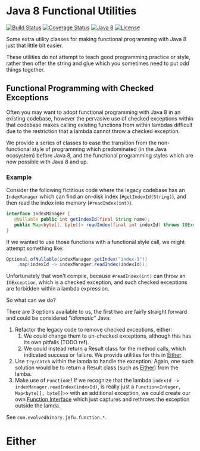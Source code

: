 # Java 8 Functional Utilities

[![Build Status](https://travis-ci.com/evolvedbinary/j8fu.png?branch=master)](https://travis-ci.com/evolvedbinary/j8fu)
[![Coverage Status](https://coveralls.io/repos/github/evolvedbinary/j8fu/badge.svg?branch=master)](https://coveralls.io/github/evolvedbinary/j8fu?branch=master)
[![Java 8](https://img.shields.io/badge/java-8-blue.svg)](https://adoptopenjdk.net/)
[![License](https://img.shields.io/badge/license-BSD%203-blue.svg)](https://opensource.org/licenses/BSD-3-Clause)


Some extra utility classes for making functional programming with Java 8
just that little bit easier.

These utilities do not attempt to teach good programming practice or style,
rather then offer the string and glue which you sometimes need to put odd
things together.

## Functional Programming with Checked Exceptions

Often you may want to adopt functional programming with Java 8 in an
existing codebase, however the pervasive use of checked exceptions within
that codebase makes calling existing functions from within lambdas difficult
due to the restriction that a lambda cannot throw a checked exception.

We provide a series of classes to ease the transition from the non-functional
style of programming which predominated (in the Java ecosystem) before Java 8,
and the functional programming styles which are now possible with Java 8
and up.

### Example

Consider the following fictitious code where the legacy codebase has an `IndexManager`
which can find an on-disk index (`#getIndexId(String)`), and then read the index
into memory (`#readIndex(int)`).

```java
interface IndexManager {
   @Nullable public int getIndexId(final String name);
   public Map<byte[], byte[]> readIndex(final int indexId) throws IOException;
}
```

If we wanted to use those functions with a functional style call, we might attempt something like:
```java
Optional.ofNullable(indexManager.getIndex("index-1"))
    .map(indexId -> indexManager.readIndex(indexId));
```

Unfortunately that won't compile, because `#readIndex(int)` can throw an `IOException`, which
is a checked exception, and such checked exceptions are forbidden within a lambda expression.

So what can we do?

There are 3 options available to us, the first two are fairly straight forward and could be considered "*idiomatic*" Java:

1. Refactor the legacy code to remove checked exceptions, either:
    1. We could change them to un-checked exceptions, although this has its own pitfalls (TODO ref).
    2. We could instead return a Result class for the method calls, which indicated success or failure. We provide utilities for this in [Either](#Either).
2. Use `try/catch` within the lamda to handle the exception. Again, one such solution would be to return a Result class (such as [Either](#Either)) from the lamba. 
3. Make use of `FunctionE`! If we recognize that the lambda `indexId -> indexManager.readIndex(indexId)`, is really just a `Function<Integer, Map<byte[], byte[]>>` with an additional exception, we could create our own [Function Interface](https://docs.oracle.com/javase/8/docs/api/java/lang/FunctionalInterface.html) which just captures and rethrows the exception outside the lamda.

See `com.evolvedbinary.j8fu.function.*`.

# Either
